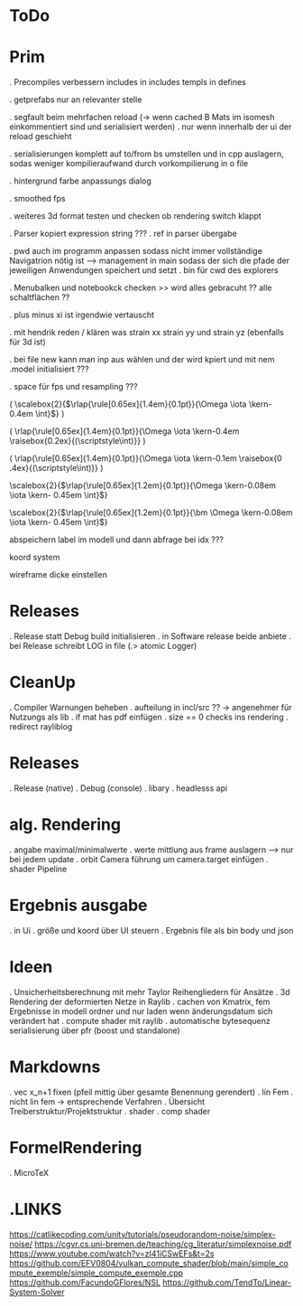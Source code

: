 # ToDo

# Prim

. Precompiles verbessern includes in includes templs in defines

. getprefabs nur an relevanter stelle

. segfault beim mehrfachen reload (-> wenn cached B Mats im isomesh einkommentiert sind und serialisiert werden)
. nur wenn innerhalb der ui der reload geschieht

. serialisierungen komplett auf to/from bs umstellen und in cpp auslagern, sodas weniger kompilieraufwand durch vorkompilierung in o file

. hintergrund farbe anpassungs dialog

. smoothed fps

. weiteres 3d format testen und checken ob rendering switch klappt

. Parser kopiert expression string ???
. ref in parser übergabe

. pwd auch im programm anpassen sodass nicht immer vollständige Navigatrion nötig ist
--> management in main sodass der sich die pfade der jeweiligen Anwendungen speichert und setzt
. bin für cwd des explorers

. Menubalken und notebookck checken >> wird alles gebracuht ?? alle schaltflächen ??

. plus minus xi ist irgendwie vertauscht

. mit hendrik reden / klären was strain xx strain yy und strain yz (ebenfalls für 3d ist)

. bei file new kann man inp aus wählen und der wird kpiert und mit nem .model initialisiert ???

. space für fps und resampling ???

\(  \scalebox{2}{$\rlap{\rule[0.65ex]{1.4em}{0.1pt}}{\Omega \iota \kern-0.4em \int}$} \)

\(  \rlap{\rule[0.65ex]{1.4em}{0.1pt}}{\Omega \iota \kern-0.4em \raisebox{0.2ex}{\(\scriptstyle\int\)}} \)

\(  \rlap{\rule[0.65ex]{1.4em}{0.1pt}}{\Omega \iota \kern-0.1em \raisebox{0
.4ex}{\(\scriptstyle\int\)}} \)

\scalebox{2}{$\rlap{\rule[0.65ex]{1.2em}{0.1pt}}{\Omega \kern-0.08em \iota \kern-
0.45em \int}$}

\scalebox{2}{$\rlap{\rule[0.65ex]{1.2em}{0.1pt}}{\bm \Omega \kern-0.08em \iota \kern-
0.45em \int}$}

abspeichern label im modell und dann abfrage bei idx ???

koord system 

wireframe dicke einstellen

# Releases
. Release statt Debug build initialisieren
. in Software release beide anbiete
. bei Release schreibt LOG in file (.> atomic Logger)

# CleanUp
. Compiler Warnungen beheben
. aufteilung in incl/src ?? -> angenehmer für Nutzungs als lib
. if mat has pdf einfügen
. size == 0 checks ins rendering
. redirect rayliblog

# Releases
. Release (native)
. Debug (console)
. libary
. headlesss api

# alg. Rendering
. angabe maximal/minimalwerte
. werte mittlung aus frame auslagern --> nur bei jedem update
. orbit Camera führung um camera.target einfügen
. shader Pipeline

# Ergebnis ausgabe
. in Ui
. größe und koord über UI steuern
. Ergebnis file als bin body und json

# Ideen
. Unsicherheitsberechnung mit mehr Taylor Reihengliedern für Ansätze
. 3d Rendering der deformierten Netze in Raylib
. cachen von Kmatrix, fem Ergebnisse in modell ordner und nur laden wenn änderungsdatum sich verändert hat
. compute shader mit raylib
. automatische bytesequenz serialisierung über pfr (boost und standalone)

# Markdowns
. vec x_n+1 fixen (pfeil mittig über gesamte Benennung gerendert)
. lin Fem
. nicht lin fem -> entsprechende Verfahren
. Übersicht Treiberstruktur/Projektstruktur
. shader
. comp shader

# FormelRendering
. MicroTeX

# .LINKS
https://catlikecoding.com/unity/tutorials/pseudorandom-noise/simplex-noise/
https://cgvr.cs.uni-bremen.de/teaching/cg_literatur/simplexnoise.pdf
https://www.youtube.com/watch?v=zI41iCSwEFs&t=2s
https://github.com/EFV0804/vulkan_compute_shader/blob/main/simple_compute_exemple/simple_compute_exemple.cpp
https://github.com/FacundoGFlores/NSL
https://github.com/TendTo/Linear-System-Solver